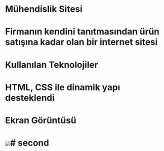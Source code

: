 <h1>Mühendislik Sitesi<h1>

Firmanın kendini tanıtmasından ürün satışına kadar olan bir internet sitesi


<h1>Kullanılan Teknolojiler<h1>

 HTML, CSS ile dinamik yapı desteklendi

 <h1>Ekran Görüntüsü<h1>

 ![](ramazank%C3%BCn.proje2gif.gif)# second
